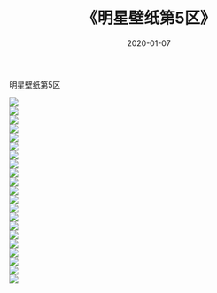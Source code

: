 ﻿---
layout: post
title:  《明星壁纸第5区》
date:   2020-01-07
img: http://pic.660000.xyz/1:/壁纸/明星壁纸/000-5.jpg
categories: [美女, 清纯, 唯美]
---

明星壁纸第5区

  ![](http://pic.660000.xyz/1:/壁纸/明星壁纸/105.jpg) <br> ![](http://pic.660000.xyz/1:/壁纸/明星壁纸/106.jpg) <br> ![](http://pic.660000.xyz/1:/壁纸/明星壁纸/107.jpg) <br> ![](http://pic.660000.xyz/1:/壁纸/明星壁纸/108.jpg) <br> ![](http://pic.660000.xyz/1:/壁纸/明星壁纸/109.jpg) <br> ![](http://pic.660000.xyz/1:/壁纸/明星壁纸/110.jpg) <br> ![](http://pic.660000.xyz/1:/壁纸/明星壁纸/111.jpg) <br> ![](http://pic.660000.xyz/1:/壁纸/明星壁纸/112.jpg) <br> ![](http://pic.660000.xyz/1:/壁纸/明星壁纸/113.jpg) <br> ![](http://pic.660000.xyz/1:/壁纸/明星壁纸/114.jpg) <br> ![](http://pic.660000.xyz/1:/壁纸/明星壁纸/115.jpg) <br> ![](http://pic.660000.xyz/1:/壁纸/明星壁纸/116.jpg) <br> ![](http://pic.660000.xyz/1:/壁纸/明星壁纸/117.jpg) <br> ![](http://pic.660000.xyz/1:/壁纸/明星壁纸/118.jpg) <br> ![](http://pic.660000.xyz/1:/壁纸/明星壁纸/119.jpg) <br> ![](http://pic.660000.xyz/1:/壁纸/明星壁纸/120.jpg) <br> ![](http://pic.660000.xyz/1:/壁纸/明星壁纸/121.jpg) <br> ![](http://pic.660000.xyz/1:/壁纸/明星壁纸/122.jpg) <br> ![](http://pic.660000.xyz/1:/壁纸/明星壁纸/123.jpg) <br> ![](http://pic.660000.xyz/1:/壁纸/明星壁纸/124.jpg) <br> ![](http://pic.660000.xyz/1:/壁纸/明星壁纸/125.jpg) <br>